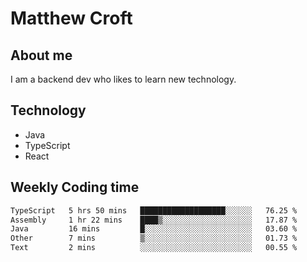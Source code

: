 # Matthew Croft

## About me
I am a backend dev who likes to learn new technology. 

## Technology
- Java
- TypeScript
- React

## Weekly Coding time
<!--START_SECTION:waka-->

```txt
TypeScript   5 hrs 50 mins   ███████████████████░░░░░░   76.25 %
Assembly     1 hr 22 mins    ████▒░░░░░░░░░░░░░░░░░░░░   17.87 %
Java         16 mins         █░░░░░░░░░░░░░░░░░░░░░░░░   03.60 %
Other        7 mins          ▒░░░░░░░░░░░░░░░░░░░░░░░░   01.73 %
Text         2 mins          ░░░░░░░░░░░░░░░░░░░░░░░░░   00.55 %
```

<!--END_SECTION:waka-->
